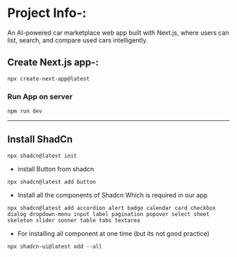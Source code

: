 # Project Info-:
An AI-powered car marketplace web app built with Next.js, where users can list, search, and compare used cars intelligently.


## Create Next.js app-:
```
npx create-next-app@latest
```

### Run App on server
```
npm run dev
```

---

## Install ShadCn 
```
npx shadcn@latest init
```
 
- install Button from shadcn
```
npx shadcn@latest add button
```

- Install all the components of Shadcn Which is required in our app
```
npx shadcn@latest add accordion alert badge calendar card checkbox dialog dropdown-menu input label pagination popover select sheet skeleton slider sonner table tabs textarea
```

- For installing all component at one time (but its not good practice)
```
npx shadcn-ui@latest add --all
```